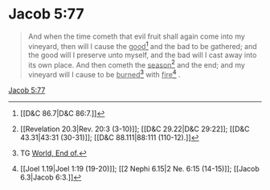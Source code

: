 # Jacob 5:77

> And when the time cometh that evil fruit shall again come into my vineyard, then will I cause the <u>good</u>[^a] and the bad to be gathered; and the good will I preserve unto myself, and the bad will I cast away into its own place. And then cometh the <u>season</u>[^b] and the end; and my vineyard will I cause to be <u>burned</u>[^c] with <u>fire</u>[^d] .

[Jacob 5:77](https://www.churchofjesuschrist.org/study/scriptures/bofm/jacob/5?lang=eng&id=p77#p77)


[^a]: [[D&C 86.7|D&C 86:7.]]
[^b]: [[Revelation 20.3|Rev. 20:3 (3-10)]]; [[D&C 29.22|D&C 29:22]]; [[D&C 43.31|43:31 (30-31)]]; [[D&C 88.111|88:111 (110-12).]]
[^c]: TG [World, End of.](https://www.churchofjesuschrist.org/study/scriptures/tg/world-end-of?lang=eng)
[^d]: [[Joel 1.19|Joel 1:19 (19-20)]]; [[2 Nephi 6.15|2 Ne. 6:15 (14-15)]]; [[Jacob 6.3|Jacob 6:3.]]
